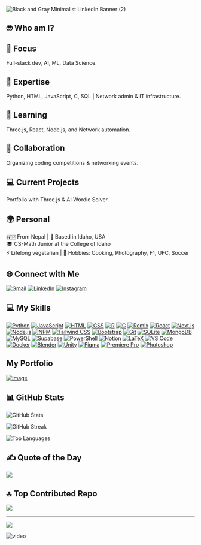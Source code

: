 
![Black and Gray Minimalist LinkedIn Banner (2)](https://github.com/user-attachments/assets/f900691b-a20a-4f38-88a5-cac70b82bfa8)


## 🤓 Who am I?

## 🔭 Focus  
Full-stack dev, AI, ML, Data Science.  

## 🧠 Expertise  
Python, HTML, JavaScript, C, SQL | Network admin & IT infrastructure.  

## 🌱 Learning  
Three.js, React, Node.js, and Network automation.  

## 🤝 Collaboration  
Organizing coding competitions & networking events.  

## 💻 Current Projects  
Portfolio with Three.js & AI Wordle Solver.  

## 🌍 Personal  
🇳🇵 From Nepal | 📍 Based in Idaho, USA  
🎓 CS-Math Junior at the College of Idaho  
⚡ Lifelong vegetarian | 🎨 Hobbies: Cooking, Photography, F1, UFC, Soccer


## 🌐 Connect with Me
[![Gmail](https://skillicons.dev/icons?i=gmail)](mailto:ayzstha@gmail.com)
[![LinkedIn](https://skillicons.dev/icons?i=linkedin)](https://www.linkedin.com/in/ayzstha)
[![Instagram](https://skillicons.dev/icons?i=instagram)](https://www.instagram.com/ayzstha)

## 💻 My Skills
[![Python](https://skillicons.dev/icons?i=py)](https://www.python.org/)
[![JavaScript](https://skillicons.dev/icons?i=js)](https://developer.mozilla.org/en-US/docs/Web/JavaScript)
[![HTML](https://skillicons.dev/icons?i=html)](https://developer.mozilla.org/en-US/docs/Web/HTML)
[![CSS](https://skillicons.dev/icons?i=css)](https://developer.mozilla.org/en-US/docs/Web/CSS)
[![R](https://skillicons.dev/icons?i=r)](https://www.r-project.org/)
[![C](https://skillicons.dev/icons?i=c)](https://en.wikipedia.org/wiki/C_(programming_language))
[![Remix](https://skillicons.dev/icons?i=remix)](https://remix.run/)
[![React](https://skillicons.dev/icons?i=react)](https://react.dev/)
[![Next.js](https://skillicons.dev/icons?i=nextjs)](https://nextjs.org/)
[![Node.js](https://skillicons.dev/icons?i=nodejs)](https://nodejs.org/)
[![NPM](https://skillicons.dev/icons?i=npm)](https://www.npmjs.com/)
[![Tailwind CSS](https://skillicons.dev/icons?i=tailwind)](https://tailwindcss.com/)
[![Bootstrap](https://skillicons.dev/icons?i=bootstrap)](https://getbootstrap.com/)
[![Git](https://skillicons.dev/icons?i=git)](https://git-scm.com/)
[![SQLite](https://skillicons.dev/icons?i=sqlite)](https://www.sqlite.org/)
[![MongoDB](https://skillicons.dev/icons?i=mongodb)](https://www.mongodb.com/)
[![MySQL](https://skillicons.dev/icons?i=mysql)](https://www.mysql.com/)
[![Supabase](https://skillicons.dev/icons?i=supabase)](https://supabase.com/)
[![PowerShell](https://skillicons.dev/icons?i=powershell)](https://learn.microsoft.com/en-us/powershell/)
[![Notion](https://skillicons.dev/icons?i=notion)](https://www.notion.so/)
[![LaTeX](https://skillicons.dev/icons?i=latex)](https://www.latex-project.org/)
[![VS Code](https://skillicons.dev/icons?i=vscode)](https://code.visualstudio.com/)
[![Docker](https://skillicons.dev/icons?i=docker)](https://www.docker.com/)
[![Blender](https://skillicons.dev/icons?i=blender)](https://www.blender.org/)
[![Unity](https://skillicons.dev/icons?i=unity)](https://unity.com/)
[![Figma](https://skillicons.dev/icons?i=figma)](https://www.figma.com/)
[![Premiere Pro](https://skillicons.dev/icons?i=pr)](https://www.adobe.com/products/premiere.html)
[![Photoshop](https://skillicons.dev/icons?i=ps)](https://www.adobe.com/products/photoshop.html)

## My Portfolio
[![image](https://github.com/user-attachments/assets/f52f6a5f-7cea-4a0e-b810-09a7a044c67e)](https://ayzstha.com)


## 📊 GitHub Stats

![GitHub Stats](https://github-readme-stats.vercel.app/api?username=ayzstha&theme=dark&hide_border=false&include_all_commits=false&count_private=false)

![GitHub Streak](https://github-readme-streak-stats.herokuapp.com/?user=ayzstha&theme=dark&hide_border=false)

![Top Languages](https://github-readme-stats.vercel.app/api/top-langs/?username=ayzstha&theme=dark&hide_border=false&include_all_commits=false&count_private=false&layout=compact)


## ✍️ Quote of the Day
![](https://quotes-github-readme.vercel.app/api?type=horizontal&theme=radical)

## 🔝 Top Contributed Repo
![](https://github-contributor-stats.vercel.app/api?username=ayzstha&limit=5&theme=shades-of-purple&combine_all_yearly_contributions=true)

---
[![](https://visitcount.itsvg.in/api?id=ayzstha&icon=0&color=0)](https://visitcount.itsvg.in)

![video](https://images-wixmp-ed30a86b8c4ca887773594c2.wixmp.com/f/c83c004e-1370-4756-88e5-4071de797088/dgdq8br-09cc7ad6-a021-47a5-b0e0-917b12b0f7a7.gif?token=eyJ0eXAiOiJKV1QiLCJhbGciOiJIUzI1NiJ9.eyJzdWIiOiJ1cm46YXBwOjdlMGQxODg5ODIyNjQzNzNhNWYwZDQxNWVhMGQyNmUwIiwiaXNzIjoidXJuOmFwcDo3ZTBkMTg4OTgyMjY0MzczYTVmMGQ0MTVlYTBkMjZlMCIsIm9iaiI6W1t7InBhdGgiOiJcL2ZcL2M4M2MwMDRlLTEzNzAtNDc1Ni04OGU1LTQwNzFkZTc5NzA4OFwvZGdkcThici0wOWNjN2FkNi1hMDIxLTQ3YTUtYjBlMC05MTdiMTJiMGY3YTcuZ2lmIn1dXSwiYXVkIjpbInVybjpzZXJ2aWNlOmZpbGUuZG93bmxvYWQiXX0.tqRMtE-b2QiI2nnefNxSDMJvZCcYqFmq2ccg_Xfzqb8)






